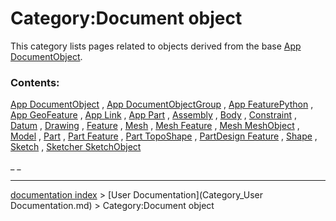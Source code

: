 # Category:Document object
This category lists pages related to objects derived from the base [App DocumentObject](App_DocumentObject.md).

### Contents:

[App DocumentObject](App_DocumentObject.md) , [App DocumentObjectGroup](App_DocumentObjectGroup.md) , [App FeaturePython](App_FeaturePython.md) , [App GeoFeature](App_GeoFeature.md) , [App Link](App_Link.md) , [App Part](App_Part.md) , [Assembly](Assembly.md) , [Body](Body.md) , [Constraint](Constraint.md) , [Datum](Datum.md) , [Drawing](Drawing.md) , [Feature](Feature.md) , [Mesh](Mesh.md) , [Mesh Feature](Mesh_Feature.md) , [Mesh MeshObject](Mesh_MeshObject.md) , [Model](Model.md) , [Part](Part.md) , [Part Feature](Part_Feature.md) , [Part TopoShape](Part_TopoShape.md) , [PartDesign Feature](PartDesign_Feature.md) , [Shape](Shape.md) , [Sketch](Sketch.md) , [Sketcher SketchObject](Sketcher_SketchObject.md)

_ _

---
[documentation index](../README.md) > [User Documentation](Category_User Documentation.md) > Category:Document object
